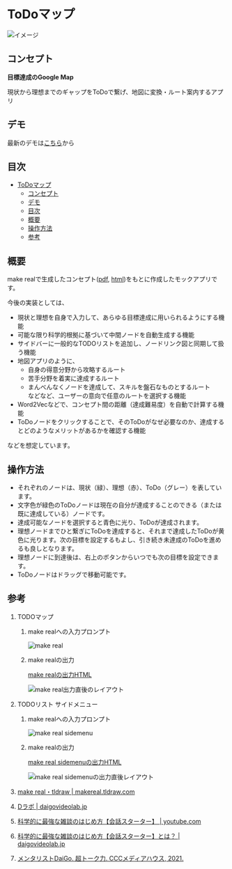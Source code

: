 # ToDoマップ

![イメージ](images/ToDoマップ.png)

## コンセプト

**目標達成のGoogle Map**

現状から理想までのギャップをToDoで繋げ、地図に変換・ルート案内するアプリ

## デモ

最新のデモは[こちら](https://zeke320-todo-map.vercel.app/)から

## 目次

- [ToDoマップ](#todoマップ)
  - [コンセプト](#コンセプト)
  - [デモ](#デモ)
  - [目次](#目次)
  - [概要](#概要)
  - [操作方法](#操作方法)
  - [参考](#参考)

## 概要

make realで生成したコンセプト([pdf](concepts/todo-map/todo-map-concept.pdf), [html](concepts/todo-map/todo-map-concept.html))をもとに作成したモックアプリです。

今後の実装としては、

- 現状と理想を自身で入力して、あらゆる目標達成に用いられるようにする機能
- 可能な限り科学的根拠に基づいて中間ノードを自動生成する機能
- サイドバーに一般的なTODOリストを追加し、ノードリンク図と同期して扱う機能
- 地図アプリのように、
  - 自身の得意分野から攻略するルート
  - 苦手分野を着実に達成するルート
  - まんべんなくノードを達成して、スキルを盤石なものとするルート  
  などなど、ユーザーの意向で任意のルートを選択する機能
- Word2Vecなどで、コンセプト間の距離（達成難易度）を自動で計算する機能
- ToDoノードをクリックすることで、そのToDoがなぜ必要なのか、達成するとどのようなメリットがあるかを確認する機能

などを想定しています。

## 操作方法

- それぞれのノードは、現状（緑）、理想（赤）、ToDo（グレー）を表しています。
- 文字色が緑色のToDoノードは現在の自分が達成することのできる（または既に達成している）ノードです。
- 達成可能なノードを選択すると青色に光り、ToDoが達成されます。
- 理想ノードまでひと繋ぎにToDoを達成すると、それまで達成したToDoが黄色に光ります。次の目標を設定するもよし、引き続き未達成のToDoを進めるも良しとなります。
- 理想ノードに到達後は、右上のボタンからいつでも次の目標を設定できます。
- ToDoノードはドラッグで移動可能です。

## 参考

1. TODOマップ
    1. make realへの入力プロンプト

        ![make real](concepts/todo-map/todo-map-concept.svg)

    1. make realの出力

        [make realの出力HTML](concepts/todo-map/todo-map-concept.html)

        ![make real出力直後のレイアウト](concepts/todo-map/todo-map-concept.png)

1. TODOリスト サイドメニュー

    1. make realへの入力プロンプト

        ![make real sidemenu](concepts/todo-list-sidemenu/todo-list-sidemenu-concept.svg)

    1. make realの出力

        [make real sidemenuの出力HTML](concepts/todo-list-sidemenu/todo-list-sidemenu-concept.html)

        ![make real sidemenuの出力直後レイアウト](concepts/todo-list-sidemenu/todo-list-sidemenu-concept.png)

1. [make real・tldraw | makereal.tldraw.com](https://makereal.tldraw.com/)

1. [Dラボ | daigovideolab.jp](https://daigovideolab.jp/)

1. [科学的に最強な雑談のはじめ方【会話スターター】 | youtube.com](https://www.youtube.com/watch?v=aPPQPCMrEzo)

1. [科学的に最強な雑談のはじめ方【会話スターター】とは？ | daigovideolab.jp](https://daigovideolab.jp/play/1586367723)

1. [メンタリストDaiGo. 超トーク力. CCCメディアハウス, 2021.](http://books.cccmh.co.jp/list/detail/2112/)
